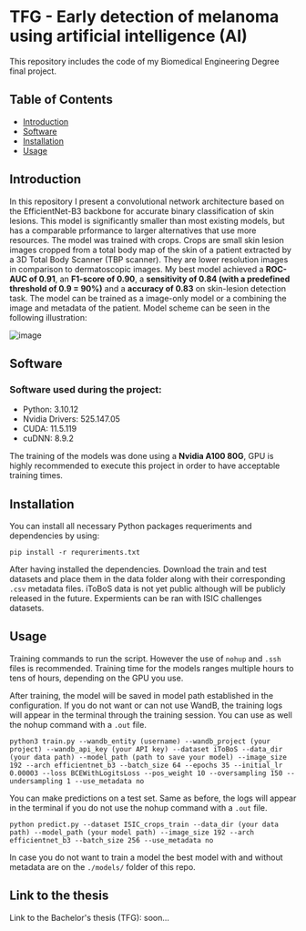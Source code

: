 # TFG - Early detection of melanoma using artificial intelligence (AI)

This repository includes the code of my Biomedical Engineering Degree final project.

## Table of Contents
- [Introduction](#introduction)
- [Software](#software)
- [Installation](#installation)
- [Usage](#usage)

## Introduction
In this repository I present a convolutional network architecture based on the EfficientNet-B3 backbone for accurate binary classification of skin lesions. This model is significantly smaller than most existing models, but has a comparable prformance to larger alternatives that use more resources. The model was trained with crops. Crops are small skin lesion images cropped from a total body map of the skin of a patient extracted by a 3D Total Body Scanner (TBP scanner). They are lower resolution images in comparison to dermatoscopic images. My best model achieved a **ROC-AUC of 0.91**, an **F1-score of 0.90**, a **sensitivity of 0.84 (with a predefined threshold of 0.9 = 90%)** and a **accuracy of 0.83** on skin-lesion detection task. The model can be trained as a image-only model or a combining the image and metadata of the patient. Model scheme can be seen in the following illustration:

![image](https://github.com/user-attachments/assets/0f340340-9097-49b3-8a6a-d86b2536ef91)

## Software

### Software used during the project:
-  Python: 3.10.12
-  Nvidia Drivers: 525.147.05
-  CUDA: 11.5.119
-  cuDNN: 8.9.2

The training of the models was done using a **Nvidia A100 80G**, GPU is highly recommended to execute this project in order to have acceptable training times.

## Installation
You can install all necessary Python packages requeriments and dependencies by using:

```
pip install -r requreriments.txt
```
After having installed the dependencies. Download the train and test datasets and place them in the data folder along with their corresponding `.csv` metadata files. iToBoS data is not yet public although will be publicly released in the future. Expermients can be ran with ISIC challenges datasets.

## Usage
Training commands to run the script. However the use of `nohup` and `.ssh` files is recommended. Training time for the models ranges multiple hours to tens of hours, depending on the GPU you use.

After training, the model will be saved in model path established in the configuration. If you do not want or can not use WandB, the training logs will appear in the terminal through the training session. You can use as well the nohup command with a `.out` file.
```
python3 train.py --wandb_entity (username) --wandb_project (your project) --wandb_api_key (your API key) --dataset iToBoS --data_dir (your data path) --model_path (path to save your model) --image_size 192 --arch efficientnet_b3 --batch_size 64 --epochs 35 --initial_lr 0.00003 --loss BCEWithLogitsLoss --pos_weight 10 --oversampling 150 --undersampling 1 --use_metadata no
```

You can make predictions on a test set. Same as before, the logs will appear in the terminal if you do not use the nohup command with a `.out` file.
```
python predict.py --dataset ISIC_crops_train --data_dir (your data path) --model_path (your model path) --image_size 192 --arch efficientnet_b3 --batch_size 256 --use_metadata no
```

In case you do not want to train a model the best model with and without metadata are on the `./models/` folder of this repo.

## Link to the thesis
Link to the Bachelor's thesis (TFG): soon...
